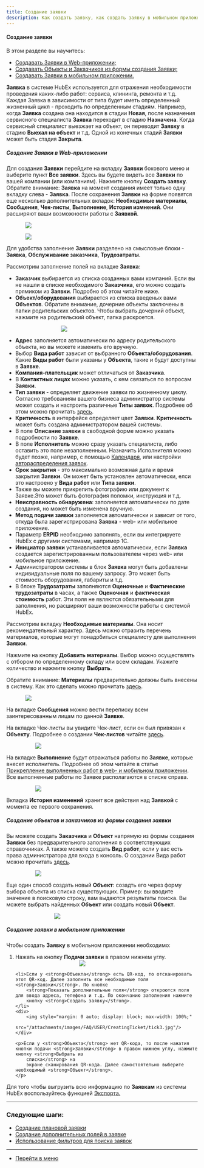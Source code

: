 ```yaml
---
title: Создание заявки
description: Как создать заявку, как создать заявку в мобильном приложении HubEx?
---
```



#### Создание заявки
В этом разделе вы научитесь:
<html>
<meta charset="utf-8">
<ul>
    <li><a href="#webticket">Создавать Заявки в Web-приложении;</a></li>
    <li><a href="#webticket2">Создавать Объекты и Заказчиков из формы создания Заявки;</a></li>
    <li><a href="#mobticket">Создавать Заявки в мобильном приложении.</a></li>
</ul>
</html>

<body>
<p><strong>Заявка</strong> в системе HubEx используется для отражения необходимости проведения каких-либо работ:
    сервиса, клининга,
    ремонта и т.д. Каждая Заявка в зависимости от типа будет иметь определенный жизненный цикл - проходить по
    определенным стадиям. Например, когда <strong>Заявка</strong> создана она находится в стадии <strong>Новая</strong>,
    после назначения сервисного
    специалиста <strong>Заявка</strong> переходит в стадию <strong>Назначена</strong>. Когда сервисный специалист
    выезжает на объект, он переводит <strong>Заявку</strong>
    в стадию <strong>Выехал на объект</strong> и т.д. Одной из конечных стадий <strong>Заявки</strong> может быть стадия
    <strong>Закрыта</strong>.</p>

<h5 id="webticket">Создание Заявки в Web-приложении</h5>


<p>Для создания <strong>Заявки</strong> перейдите на вкладку <strong>Заявки</strong> бокового меню и выберите пункт
    <strong>Все заявки</strong>. Здесь вы будете видеть все
    <strong>Заявки</strong> по вашей компании (или компаниям). Нажмите кнопку <strong>Создать заявку</strong>. Обратите внимание: <strong>Заявка</strong> на момент создания имеет только одну
    вкладку слева - <strong>Заявка</strong>. После
    сохранения
    <strong>Заявки</strong> на форме появятся еще несколько дополнительных вкладок:<strong> Необходимые
        материалы</strong>, <strong>Сообщения</strong>, <strong>Чек-листы</strong>,
    <strong>Выполнение</strong>, <strong>История
        измнений</strong>. Они расширяют ваши возможности работы с <strong>Заявкой</strong>.</p>

<div>
    <img style="margin: 0 auto; display: block; max-width: 80%;"
         src="/attachments/images/FAQ/USER/CreatingTicket/NewTicket.jpg"/>
</div>

<p><div>
    <img style="margin: 0 auto; display: block; max-width: 80%;" src="/attachments/images/FAQ/USER/CreatingTicket/TicketSave.jpg"/>
</div></p>
<p>Для удобства заполнение <strong>Заявки</strong> разделено на смысловые блоки - <strong>Заявка</strong>, <strong>Обслуживание заказчика</strong>, <strong>Трудозатраты</strong>. </p>
<p>Рассмотрим заполнение полей на вкладке <strong>Заявка</strong>:</p>
<ul>
     <li><strong>Заказчик</strong> выбирается из списка созданных вами компаний. Если вы не нашли в списке необходимого
        <strong>Заказчика</strong>, его
        можно создать прямиком из <strong>Заявки</strong>. Подробно об этом читайте ниже.
    </li>
    <li><strong>Объект/оборудования</strong> выбирается из списка введеных вами <strong>Объектов</strong>. Обратите
        внимание, дочерние объекты заключены
        в папки родительских объектов. Чтобы выбрать дочерний объект, нажмите на родительский объект, папка раскроется.
    </li>

  <p>  <div>
        <img style="margin: 0 auto; display: block; max-width: 50%;" src="/attachments/images/FAQ/USER/CreatingTicket/FolderObj.jpg"/>
    </div></p>
    <li><strong>Адрес</strong> заполняется автоматически по адресу родительского объекта, но вы можете изменить его вручную.</li>
    <li>Выбор <strong>Вида работ</strong> зависит от выбранного <strong>Объекта/оборудования</strong>. Какие <strong>Виды
        работ</strong> были указаны у <strong>Объекта</strong>, такие и
        будут доступны в <strong>Заявке</strong>.
    </li>
    <li><strong>Компания-плательщик</strong> может отличаться от <strong>Заказчика</strong>.</li>
     <li>В <strong>Контактных лицах</strong> можно указать, с кем связаться по вопросам <strong>Заявки</strong>.
    </li>
    <li><strong>Тип заявки</strong> - определяет движение заявки по жизненному циклу. Согласно требованиям вашего
        бизнеса администратор
        системы может создать и настроить различные <strong>Типы заявок</strong>. Подробнее об этом можно прочитать <a href="https://wiki.hubex.ru/docs/FAQ/RU/admin/TicketType.html">здесь</a>.
    </li>
       <li><strong>Критичность</strong> в интерфейсе определяет цвет <strong>Заявки</strong>. <strong>Критичность</strong>
        может быть создана администратором вашей системы.
    </li>
    <li>В поле <strong>Описание заявки</strong> в свободной форме можно указать подробности по <strong>Заявке</strong>.</li>
        <li>В поле <strong>Исполнитель</strong> можно сразу указать специалиста, либо оставить это поле
        незаполненным.
        Назначить Исполнителя можно будет позже, например, с помощью <a
                href="https://wiki.hubex.ru/docs/FAQ/RU/user/Calendar.html">Календаря</a>, или настройки
            <a
                href="https://wiki.hubex.ru/docs/FAQ/RU/admin/RulesOfChoice.html">автораспределения заявок</a>.
    </li>
    <li><strong>Срок закрытия</strong> - это максимально возможная дата и время закрытия <strong>Заявки</strong>. Он может быть установлен автоматически,
        елси это настроено у <strong>Вида работ</strong> или <strong>Типа заявки</strong>.
    </li>
        <li>Также вы можете прикрепить фотографию или документ к Заявке.Это может быть фотография поломки, инструкция и
        т.д.
    </li>
       <li><strong>Неисправность обнаружена</strong>: заполняется автоматически по дате создания, но может быть изменена вручную.</li>
    <li><strong>Метод подачи заявки</strong> заполняется автоматически и зависит от того, откуда была зарегистрирована <strong>Заявка</strong> - web- или
        мобильное приложение.
    </li>
    <li>Параметр <strong>ERPID</strong> необходимо заполнять, если вы интегрируете HubEx с другими системами, например 1С.</li>
       <li><strong>Инициатор заявки</strong> устанавливается автоматически, если <strong>Заявка</strong> создается зарегистрированным пользователем через
        web- или мобильное приложение.
    </li>
    <li>Администратором системы в блок <strong>Заявка</strong> могут быть добавлены индивидуальные поля по вашему запросу.
        Это может быть стоимость оборудования, габариты и т.д.
    </li>
<li>В блоке <strong>Трудозатраты</strong> заполняются <strong>Оценочные</strong> и <strong>Фактические трудозатраты</strong> в часах, а также <strong>Оценочная</strong> и <strong>фактическая стоимость</strong> работ. Эти поля не являются обязательными для заполнения, но расширяют ваши возможности работы с системой HubEx.</li>
</ul>

<p>Рассмотрим вкладку <strong>Необходимые материалы</strong>. Она носит рекомендательный характер. Здесь можно отразить перечень
    материалов, которые могут понадобиться специалисту для выполнения <strong>Заявки</strong>.</p>
<p>Нажмите на кнопку <strong>Добавить материалы</strong>. Выбор можно осуществлять с отбором по определенному складу или всем
    складам. Укажите количество и нажмите кнопку <strong>Выбрать</strong>.</p>
<p>Обратите внимание: <strong>Материалы</strong> предварительно должны быть внесены в систему. Как это сделать можно прочитать <a
        href="https://wiki.hubex.ru/docs/FAQ/RU/user/Materials.html"> здесь</a>.</p>
<div>
    <img style="margin: 0 auto; display: block; max-width: 80%;" src="/attachments/images/FAQ/USER/CreatingTicket/Materials.jpg"/>
</div>

<p>На вкладке <strong>Сообщения</strong> можно вести переписку всем заинтересованным лицам по данной <strong>Заявке</strong>.</p>
<p>На вкладке Чек-листы вы увидите Чек-лист, если он был привязан к <strong>Объекту</strong>. Подробнее о создании
    <strong>Чек-листов</strong> читайте <a
            href="https://wiki.hubex.ru/docs/FAQ/RU/users/Checklists.html"> здесь</a>.</p>
<div>
    <img style="margin: 0 auto; display: block; max-width: 70%;" src="/attachments/images/FAQ/USER/CreatingTicket/CheckList.jpg"/>
</div>

<p>На вкладке <strong>Выполнение</strong> будут отражаться работы по <strong>Заявке</strong>, которые внесет исполнитель. Подробнее об этом читайте в статье <a
            href="https://wiki.hubex.ru/docs/FAQ/RU/users/AttachingFiles.html">Прикрепление выполненных работ в web- и мобильном приложении</a>. Все выполненные работы по Заявке располагаются в списке справа.</p>
<div>
    <img style="margin: 0 auto; display: block; max-width: 70%;" src="/attachments/images/FAQ/USER/CreatingTicket/Works.jpg"/>
</div>

<p>Вкладка <strong>История изменений</strong> хранит все действия над <strong>Заявкой</strong> с момента ее первого сохранения.</p>

<h5 id="webticket2">Создание объектов и заказчиков из формы создания заявки</h5>
<p>Вы можете создать <strong>Заказчика</strong> и <strong>Объект</strong> напрямую из формы создания <strong>Заявки</strong> без предварительного заполнения в
    соответствующих справочниках. А также можете создать <strong>Вид работ</strong>, если у вас есть права администратора для входа в консоль. О создании Вида работ можно прочитать <a href="https://wiki.hubex.ru/docs/FAQ/RU/admin/WorkType.html">здесь</a>.</p>
<div>
    <img style="margin: 0 auto; display: block; max-width: 70%;" src="/attachments/images/FAQ/USER/CreatingTicket/CreateCO.jpg"/>
</div>


<p>Еще один способ создать новый <strong>Объект</strong>: созадть его через форму выбора объекта из списка существующих.
    Пример: вы вводите значение в поисковую строку, вам выдаются результаты поиска. Вы можете выбрать найденных
    <strong>Объект</strong> или создать новый <strong>Объект</strong>.</p>

  <div>
       <img style="margin: 0 auto; display: block; max-width: 50%;" src="/attachments/images/FAQ/USER/CreatingTicket/SearchObj.jpg"/>
    </div>


<h5 id="mobticket">Создание заявки в мобильном приложении</h5>
<p>Чтобы создать <strong>Заявку</strong> в мобильном приложении необходимо:</p>
<ol>
    <li>Нажать на кнопку <strong>Подачи заявки</strong> в правом нижнем углу.</li>
    <div>
        <img style="margin: 0 auto; display: block; max-width: 30%;" src="/attachments/images/FAQ/USER/CreatingTicket/CreateByMobile.jpg"/>
    </div>

    <li>Если у <strong>Объекта</strong> есть QR-код, то отсканировать этот QR-код. Далее заполнить все необходимые поля <strong>Заявки</strong>. По кнопке
        <strong>Показать дополнительные поля</strong> откроются поля для ввода адреса, телефона и т.д. По окончанию заполнения нажмите
        кнопку <strong>Создать заявку</strong>.
    </li>
    <div>
        <img style="margin: 0 auto; display: block; max-width: 100%;"
             src="/attachments/images/FAQ/USER/CreatingTicket/tick3.jpg"/>
    </div>

    <p>Если у <strong>Объекта</strong> нет QR-кода, то после нажатия кнопки подачи <strong>Заявки</strong> в правом нижнем углу, нажмите кнопку <strong>Выбрать из
        списка</strong> на
        экране сканирования QR-кода. Далее самостоятельно выберите необходимый <strong>Объект</strong>.
    </p>
</ol>


<p>Для того чтобы выгрузить всю информацию по <strong>Заявкам</strong> из системы HubEx воспользуйтесь функцией <a
        href="https://wiki.hubex.ru/docs/FAQ/RU/user/Export.html#tickets"> Экспорта.</a></p>

</body>

___
### Следующие шаги:
- [Создание плановой заявки](./PlannedTickets.md)
- [Создание дополнительных полей в заявке](./AdditionalFields.md)
- [Использование фильтров для поиска заявок](./Filters.md)


___
- [Перейти в меню](http://wiki.hubex.ru)
